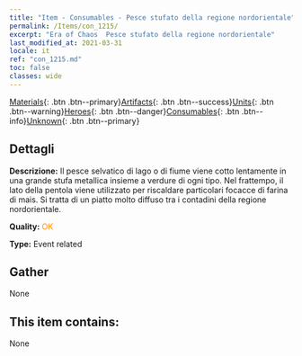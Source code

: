 ```yaml
---
title: "Item - Consumables - Pesce stufato della regione nordorientale"
permalink: /Items/con_1215/
excerpt: "Era of Chaos  Pesce stufato della regione nordorientale"
last_modified_at: 2021-03-31
locale: it
ref: "con_1215.md"
toc: false
classes: wide
---
```

 [Materials](/it/Items/){: .btn .btn--primary}[Artifacts](/it/Items/Artifacts/){: .btn .btn--success}[Units](/it/Items/Units/){: .btn .btn--warning}[Heroes](/it/Items/Heroes/){: .btn .btn--danger}[Consumables](/it/Items/Consumables/){: .btn .btn--info}[Unknown](/it/Items/Unknown/){: .btn .btn--primary}

## Dettagli
 **Descrizione:** Il pesce selvatico di lago o di fiume viene cotto lentamente in una grande stufa metallica insieme a verdure di ogni tipo. Nel frattempo, il lato della pentola viene utilizzato per riscaldare particolari focacce di farina di mais. Si tratta di un piatto molto diffuso tra i contadini della regione nordorientale.

 **Quality:** <span style="color: #FF8C00">OK</span>

 **Type:** Event related

## Gather

  None

## This item contains:

  None

